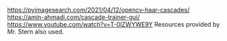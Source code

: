 https://pyimagesearch.com/2021/04/12/opencv-haar-cascades/
https://amin-ahmadi.com/cascade-trainer-gui/
https://www.youtube.com/watch?v=T-0lZWYWE9Y
Resources provided by Mr. Stern also used.
